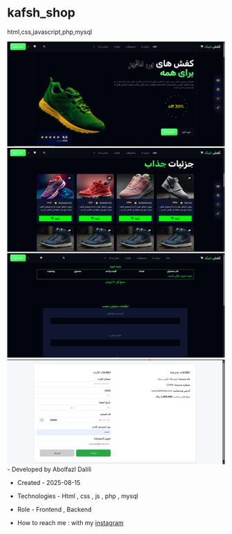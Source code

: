 # kafsh_shop
html,css,javascript,php,mysql



<img src="./project_img/img1.png">



<img src="./project_img/img2.png">



<img src="./project_img/img3.png">



<img src="./project_img/img4.png">
- Developed by Abolfazl Dalili

- Created - 2025-08-15

- Technologies - Html , css , js , php , mysql

- Role - Frontend , Backend

- How to reach me : with my [instagram](https://www.instagram.com/abolfazl_dalili2023)

